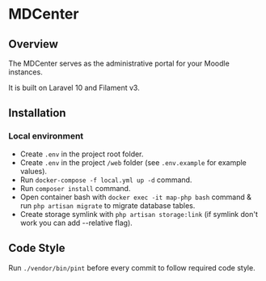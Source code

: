 # MDCenter

## Overview
The MDCenter serves as the administrative portal for your Moodle instances.

It is built on Laravel 10 and Filament v3.

## Installation

### Local environment

- Create `.env` in the project root folder.
- Create `.env` in the project `/web` folder (see `.env.example` for example values).
- Run `docker-compose -f local.yml up -d` command.
- Run `composer install` command.
- Open container bash with `docker exec -it map-php bash` command & run `php artisan migrate` to migrate database tables.
- Create storage symlink with `php artisan storage:link` (if symlink don't work you can add --relative flag).

## Code Style

Run `./vendor/bin/pint` before every commit to follow required code style.
